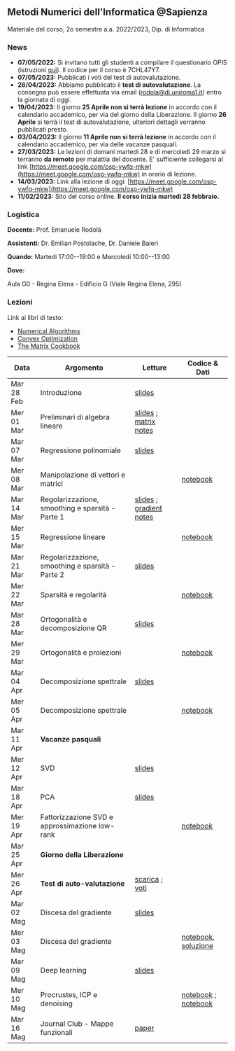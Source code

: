 ## Metodi Numerici dell'Informatica @Sapienza

Materiale del corso, 2o semestre a.a. 2022/2023, Dip. di Informatica

### News

- **07/05/2022:** Si invitano tutti gli studenti a compilare il questionario OPIS (istruzioni [qui](https://www.uniroma1.it/sites/default/files/field_file_allegati/guided_path_to_access_student_s_opinions_questionnaire_2022_2023.pdf)). Il codice per il corso è 7CHL47Y7.
- **07/05/2023:** Pubblicati i voti del test di autovalutazione.
- **26/04/2023:** Abbiamo pubblicato il **test di autovalutazione**. La consegna può essere effettuata via email (rodola@di.uniroma1.it) entro la giornata di oggi.
- **19/04/2023:** Il giorno **25 Aprile non si terrà lezione** in accordo con il calendario accademico, per via del giorno della Liberazione. Il giorno **26 Aprile** si terrà il test di autovalutazione, ulteriori dettagli verranno pubblicati presto.
- **03/04/2023:** Il giorno **11 Aprile non si terrà lezione** in accordo con il calendario accademico, per via delle vacanze pasquali.
- **27/03/2023:** Le lezioni di domani martedi 28 e di mercoledi 29 marzo si terranno **da remoto** per malattia del docente. E' sufficiente collegarsi al link [https://meet.google.com/osp-ywfq-mkw](https://meet.google.com/osp-ywfq-mkw) in orario di lezione.
- **14/03/2023:** Link alla lezione di oggi: [https://meet.google.com/osp-ywfq-mkw](https://meet.google.com/osp-ywfq-mkw)
- **11/02/2023:** Sito del corso online. **Il corso inizia martedi 28 febbraio.**

### Logistica

**Docente:** Prof. Emanuele Rodolà

**Assistenti:** Dr. Emilian Postolache, Dr. Daniele Baieri

**Quando:** Martedi 17:00--19:00 e Mercoledi 10:00--13:00

**Dove:**

Aula G0 - Regina Elena - Edificio G (Viale Regina Elena, 295)

### Lezioni

Link ai libri di testo: 

- [Numerical Algorithms](https://people.csail.mit.edu/jsolomon/share/book/numerical_book.pdf)
- [Convex Optimization](https://web.stanford.edu/~boyd/cvxbook/bv_cvxbook.pdf)
- [The Matrix Cookbook](https://www2.imm.dtu.dk/pubdb/edoc/imm3274.pdf)

**Data** | **Argomento** | **Letture** | **Codice & Dati**
------------ | ------------- | ------------ | ------------
Mar 28 Feb | Introduzione | [slides](https://github.com/erodola/NumMeth-s2-2023/raw/main/01_intro/01-intro.pdf)  |
Mer 01 Mar | Preliminari di algebra lineare | [slides](https://github.com/erodola/NumMeth-s2-2023/raw/main/02_linalg/02-linalg.pdf) ; [matrix notes](https://github.com/erodola/NumMeth-s2-2023/raw/main/02_linalg/02b-matrix.pdf) |
Mar 07 Mar | Regressione polinomiale | [slides](https://github.com/erodola/NumMeth-s2-2023/raw/main/03_regression/03-regression.pdf) |
Mer 08 Mar | Manipolazione di vettori e matrici | | [notebook](https://colab.research.google.com/github/erodola/NumMeth-s2-2023/blob/main/esercizi/ex1/ex1.ipynb)
Mar 14 Mar | Regolarizzazione, smoothing e sparsità - Parte 1 | [slides](https://github.com/erodola/NumMeth-s2-2023/raw/main/04_regularization/04-regularization.pdf) ; [gradient notes](https://github.com/erodola/NumMeth-s2-2023/raw/main/04_regularization/03b-gradient.pdf) |
Mer 15 Mar | Regressione lineare |  | [notebook](https://colab.research.google.com/github/erodola/NumMeth-s2-2023/blob/main/esercizi/ex2/ex2.ipynb)
Mar 21 Mar | Regolarizzazione, smoothing e sparsità - Parte 2 | [slides](https://github.com/erodola/NumMeth-s2-2023/raw/main/04_regularization/04-regularization.pdf) |
Mer 22 Mar | Sparsità e regolarità |  | [notebook](https://colab.research.google.com/github/erodola/NumMeth-s2-2023/blob/main/esercizi/ex3/ex3.ipynb) |
Mar 28 Mar | Ortogonalità e decomposizione QR | [slides](https://github.com/erodola/NumMeth-s2-2023/raw/main/05_orthogonal/05-orthogonal.pdf) |
Mer 29 Mar | Ortogonalità e proiezioni |  | [notebook](https://colab.research.google.com/github/erodola/NumMeth-s2-2023/blob/main/esercizi/ex4/ex4.ipynb) |
Mar 04 Apr | Decomposizione spettrale | [slides](https://github.com/erodola/NumMeth-s2-2023/raw/main/06_spectral/06-spectral.pdf) |
Mer 05 Apr | Decomposizione spettrale |  | [notebook](https://colab.research.google.com/github/erodola/NumMeth-s2-2023/blob/main/esercizi/ex5/ex5.ipynb)
Mar 11 Apr | **Vacanze pasquali** |  |
Mer 12 Apr | SVD | [slides](https://github.com/erodola/NumMeth-s2-2023/raw/main/07_svd/07-svd.pdf) | 
Mar 18 Apr | PCA | [slides](https://github.com/erodola/NumMeth-s2-2023/raw/main/07_svd/07-svd.pdf) |
Mer 19 Apr | Fattorizzazione SVD e approssimazione low-rank |  | [notebook](https://colab.research.google.com/github/erodola/NumMeth-s2-2023/blob/main/esercizi/ex6/ex6.ipynb) |
Mar 25 Apr | **Giorno della Liberazione** |  |
Mer 26 Apr | **Test di auto-valutazione** | [scarica](https://github.com/erodola/NumMeth-s2-2023/raw/main/NumMeth_Apr26_Midterm.pdf) ; [voti](https://github.com/erodola/NumMeth-s2-2023/raw/main/NumMeth_Apr26_Midterm-grades.pdf) |
Mar 02 Mag | Discesa del gradiente | [slides](https://github.com/erodola/NumMeth-s2-2023/raw/main/08_gradient/08-grad.pdf) |
Mer 03 Mag | Discesa del gradiente |  | [notebook](https://colab.research.google.com/github/erodola/NumMeth-s2-2023/blob/main/esercizi/ex7/ex7.ipynb), [soluzione](https://colab.research.google.com/github/erodola/NumMeth-s2-2023/blob/main/esercizi/ex7/ex7_full.ipynb)
Mar 09 Mag | Deep learning | [slides](https://github.com/erodola/NumMeth-s2-2023/raw/main/09_deep/09-deep.pdf) |
Mer 10 Mag | Procrustes, ICP e denoising |  |  [notebook](https://colab.research.google.com/github/erodola/NumMeth-s2-2023/blob/main/esercizi/ex6/ex6.ipynb) ; [notebook](https://colab.research.google.com/github/erodola/NumMeth-s2-2023/blob/main/esercizi/ex7/ex7.ipynb)
Mar 16 Mag | Journal Club - Mappe funzionali | [paper](https://github.com/erodola/NumMeth-s2-2023/raw/main/fmaps.pdf) |
